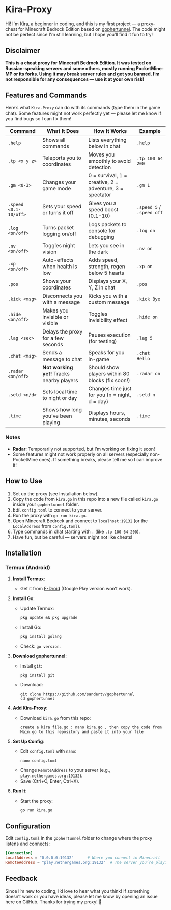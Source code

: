# Kira-Proxy

Hi! I'm Kira, a beginner in coding, and this is my first project — a proxy-cheat for Minecraft Bedrock Edition based on [gophertunnel](https://github.com/sandertv/gophertunnel). The code might not be perfect since I'm still learning, but I hope you’ll find it fun to try! 

## Disclaimer
**This is a cheat proxy for Minecraft Bedrock Edition. It was tested on Russian-speaking servers and some others, mostly running PocketMine-MP or its forks. Using it may break server rules and get you banned. I’m not responsible for any consequences — use it at your own risk!**

## Features and Commands
Here’s what `Kira-Proxy` can do with its commands (type them in the game chat). Some features might not work perfectly yet — please let me know if you find bugs so I can fix them!

| Command            | What It Does                              | How It Works                          | Example             |
|--------------------|-------------------------------------------|---------------------------------------|---------------------|
| `.help`            | Shows all commands                       | Lists everything below in chat        | `.help`            |
| `.tp <x y z>`      | Teleports you to coordinates             | Moves you smoothly to avoid detection | `.tp 100 64 200`  |
| `.gm <0-3>`        | Changes your game mode                   | 0 = survival, 1 = creative, 2 = adventure, 3 = spectator | `.gm 1` |
| `.speed <0.1-10/off>` | Sets your speed or turns it off       | Gives you a speed boost (0.1-10)      | `.speed 5` / `.speed off` |
| `.log <on/off>`    | Turns packet logging on/off              | Logs packets to console for debugging | `.log on`         |
| `.nv <on/off>`     | Toggles night vision                     | Lets you see in the dark              | `.nv on`          |
| `.xp <on/off>`     | Auto-effects when health is low          | Adds speed, strength, regen below 5 hearts | `.xp on`    |
| `.pos`             | Shows your coordinates                   | Displays your X, Y, Z in chat         | `.pos`            |
| `.kick <msg>`      | Disconnects you with a message           | Kicks you with a custom message       | `.kick Bye`       |
| `.hide <on/off>`   | Makes you invisible or visible           | Toggles invisibility effect           | `.hide on`        |
| `.lag <sec>`       | Delays the proxy for a few seconds       | Pauses execution (for testing)        | `.lag 5`          |
| `.chat <msg>`      | Sends a message to chat                  | Speaks for you in-game                | `.chat Hello`     |
| `.radar <on/off>`  | **Not working yet!** Tracks nearby players | Should show players within 80 blocks (fix soon!) | `.radar on` |
| `.setd <n/d>`      | Sets local time to night or day          | Changes time just for you (n = night, d = day) | `.setd n` |
| `.time`            | Shows how long you’ve been playing       | Displays hours, minutes, seconds      | `.time`           |

### Notes
- **Radar**: Temporarily not supported, but I’m working on fixing it soon!
- Some features might not work properly on all servers (especially non-PocketMine ones). If something breaks, please tell me so I can improve it!

## How to Use
1. Set up the proxy (see Installation below).
2. Copy the code from `kira.go` in this repo into a new file called `kira.go` inside your `gophertunnel` folder.
3. Edit `config.toml` to connect to your server.
4. Run the proxy with `go run kira.go`.
5. Open Minecraft Bedrock and connect to `localhost:19132` (or the `LocalAddress` from `config.toml`).
6. Type commands in chat starting with `.` (like `.tp 100 64 200`).
7. Have fun, but be careful — servers might not like cheats!

## Installation

### Termux (Android)
1. **Install Termux**:
   - Get it from [F-Droid](https://f-droid.org/packages/com.termux/) (Google Play version won’t work).

2. **Install Go**:
   - Update Termux:
     ```
     pkg update && pkg upgrade
     ```
   - Install Go:
     ```
     pkg install golang
     ```
   - Check: `go version`.

3. **Download gophertunnel**:
   - Install `git`:
     ```
     pkg install git
     ```
   - Download:
     ```
     git clone https://github.com/sandertv/gophertunnel
     cd gophertunnel
     ```

4. **Add Kira-Proxy**:
   - Download `kira.go` from this repo:
     ```
     create a kira file.go : nano kira.go , then copy the code from Main.go to this repository and paste it into your file
     ```

5. **Set Up Config**:
   - Edit `config.toml` with `nano`:
     ```
     nano config.toml
     ```
   - Change `RemoteAddress` to your server (e.g., `play.nethergames.org:19132`).
   - Save (Ctrl+O, Enter, Ctrl+X).

6. **Run It**:
   - Start the proxy:
     ```
     go run kira.go
     ```

## Configuration
Edit `config.toml` in the `gophertunnel` folder to change where the proxy listens and connects:
```toml
[Connection]
LocalAddress = "0.0.0.0:19132"      # Where you connect in Minecraft
RemoteAddress = "play.nethergames.org:19132"  # The server you’re playing on
```

## Feedback
Since I’m new to coding, I’d love to hear what you think! If something doesn’t work or you have ideas, please let me know by opening an issue here on GitHub. Thanks for trying my proxy! 💜
